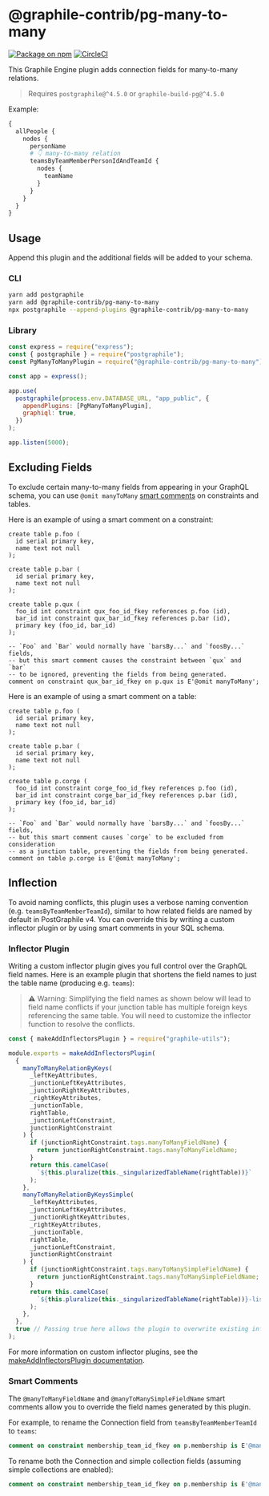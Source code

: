 # @graphile-contrib/pg-many-to-many

[![Package on npm](https://img.shields.io/npm/v/@graphile-contrib/pg-many-to-many.svg)](https://www.npmjs.com/package/@graphile-contrib/pg-many-to-many) [![CircleCI](https://circleci.com/gh/graphile-contrib/pg-many-to-many.svg?style=svg)](https://circleci.com/gh/graphile-contrib/pg-many-to-many)

This Graphile Engine plugin adds connection fields for many-to-many relations.

> Requires `postgraphile@^4.5.0` or `graphile-build-pg@^4.5.0`

Example:

```graphql
{
  allPeople {
    nodes {
      personName
      # 👇 many-to-many relation
      teamsByTeamMemberPersonIdAndTeamId {
        nodes {
          teamName
        }
      }
    }
  }
}
```

## Usage

Append this plugin and the additional fields will be added to your schema.

### CLI

```bash
yarn add postgraphile
yarn add @graphile-contrib/pg-many-to-many
npx postgraphile --append-plugins @graphile-contrib/pg-many-to-many
```

### Library

```js
const express = require("express");
const { postgraphile } = require("postgraphile");
const PgManyToManyPlugin = require("@graphile-contrib/pg-many-to-many");

const app = express();

app.use(
  postgraphile(process.env.DATABASE_URL, "app_public", {
    appendPlugins: [PgManyToManyPlugin],
    graphiql: true,
  })
);

app.listen(5000);
```

## Excluding Fields

To exclude certain many-to-many fields from appearing in your GraphQL schema, you can use `@omit manyToMany` [smart comments](https://www.graphile.org/postgraphile/smart-comments/) on constraints and tables.

Here is an example of using a smart comment on a constraint:

```
create table p.foo (
  id serial primary key,
  name text not null
);

create table p.bar (
  id serial primary key,
  name text not null
);

create table p.qux (
  foo_id int constraint qux_foo_id_fkey references p.foo (id),
  bar_id int constraint qux_bar_id_fkey references p.bar (id),
  primary key (foo_id, bar_id)
);

-- `Foo` and `Bar` would normally have `barsBy...` and `foosBy...` fields,
-- but this smart comment causes the constraint between `qux` and `bar`
-- to be ignored, preventing the fields from being generated.
comment on constraint qux_bar_id_fkey on p.qux is E'@omit manyToMany';
```

Here is an example of using a smart comment on a table:

```
create table p.foo (
  id serial primary key,
  name text not null
);

create table p.bar (
  id serial primary key,
  name text not null
);

create table p.corge (
  foo_id int constraint corge_foo_id_fkey references p.foo (id),
  bar_id int constraint corge_bar_id_fkey references p.bar (id),
  primary key (foo_id, bar_id)
);

-- `Foo` and `Bar` would normally have `barsBy...` and `foosBy...` fields,
-- but this smart comment causes `corge` to be excluded from consideration
-- as a junction table, preventing the fields from being generated.
comment on table p.corge is E'@omit manyToMany';
```

## Inflection

To avoid naming conflicts, this plugin uses a verbose naming convention (e.g. `teamsByTeamMemberTeamId`), similar to how related fields are named by default in PostGraphile v4. You can override this by writing a custom inflector plugin or by using smart comments in your SQL schema.

### Inflector Plugin

Writing a custom inflector plugin gives you full control over the GraphQL field names. Here is an example plugin that shortens the field names to just the table name (producing e.g. `teams`):

> :warning: Warning: Simplifying the field names as shown below will lead to field name conflicts if your junction table has multiple foreign keys referencing the same table. You will need to customize the inflector function to resolve the conflicts.

```js
const { makeAddInflectorsPlugin } = require("graphile-utils");

module.exports = makeAddInflectorsPlugin(
  {
    manyToManyRelationByKeys(
      _leftKeyAttributes,
      _junctionLeftKeyAttributes,
      _junctionRightKeyAttributes,
      _rightKeyAttributes,
      _junctionTable,
      rightTable,
      _junctionLeftConstraint,
      junctionRightConstraint
    ) {
      if (junctionRightConstraint.tags.manyToManyFieldName) {
        return junctionRightConstraint.tags.manyToManyFieldName;
      }
      return this.camelCase(
        `${this.pluralize(this._singularizedTableName(rightTable))}`
      );
    },
    manyToManyRelationByKeysSimple(
      _leftKeyAttributes,
      _junctionLeftKeyAttributes,
      _junctionRightKeyAttributes,
      _rightKeyAttributes,
      _junctionTable,
      rightTable,
      _junctionLeftConstraint,
      junctionRightConstraint
    ) {
      if (junctionRightConstraint.tags.manyToManySimpleFieldName) {
        return junctionRightConstraint.tags.manyToManySimpleFieldName;
      }
      return this.camelCase(
        `${this.pluralize(this._singularizedTableName(rightTable))}-list`
      );
    },
  },
  true // Passing true here allows the plugin to overwrite existing inflectors.
);
```

For more information on custom inflector plugins, see the [makeAddInflectorsPlugin documentation](https://www.graphile.org/postgraphile/make-add-inflectors-plugin/).

### Smart Comments

The `@manyToManyFieldName` and `@manyToManySimpleFieldName` smart comments allow you to override the field names generated by this plugin.

For example, to rename the Connection field from `teamsByTeamMemberTeamId` to `teams`:

```sql
comment on constraint membership_team_id_fkey on p.membership is E'@manyToManyFieldName teams';
```

To rename both the Connection and simple collection fields (assuming simple collections are enabled):

```sql
comment on constraint membership_team_id_fkey on p.membership is E'@manyToManyFieldName teams\n@manyToManySimpleFieldName teamsList';
```
